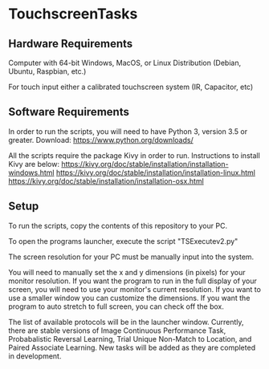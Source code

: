 # TouchscreenTasks

## Hardware Requirements
Computer with 64-bit Windows, MacOS, or Linux Distribution (Debian, Ubuntu, Raspbian, etc.)

For touch input either a calibrated touchscreen system (IR, Capacitor, etc)

## Software Requirements
In order to run the scripts, you will need to have Python 3, version 3.5 or greater.
Download: https://www.python.org/downloads/

All the scripts require the package Kivy in order to run. Instructions to install Kivy are below:
https://kivy.org/doc/stable/installation/installation-windows.html
https://kivy.org/doc/stable/installation/installation-linux.html
https://kivy.org/doc/stable/installation/installation-osx.html


## Setup
To run the scripts, copy the contents of this repository to your PC.

To open the programs launcher, execute the script "TSExecutev2.py"

The screen resolution for your PC must be manually input into the system.

You will need to manually set the x and y dimensions (in pixels) for your monitor resolution. If you want the program to run in the full display of your screen, you will need to use your monitor's current resolution. If you want to use a smaller window you can customize the dimensions. If you want the program to auto stretch to full screen, you can check off the box.

The list of available protocols will be in the launcher window. Currently, there are stable versions of Image Continuous Performance Task, Probabalistic Reversal Learning, Trial Unique Non-Match to Location, and Paired Associate Learning. New tasks will be added as they are completed in development.

